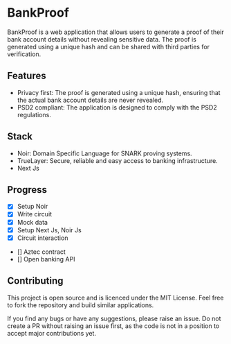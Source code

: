 # BankProof

BankProof is a web application that allows users to generate a proof of their bank account details without revealing sensitive data. The proof is generated using a unique hash and can be shared with third parties for verification.


## Features

- Privacy first: The proof is generated using a unique hash, ensuring that the actual bank account details are never revealed.
- PSD2 compliant: The application is designed to comply with the PSD2 regulations.

## Stack

- Noir: Domain Specific Language for SNARK proving systems.
- TrueLayer: Secure, reliable and easy access to banking infrastructure.
- Next Js

## Progress

- [x] Setup Noir
- [x] Write circuit
- [x] Mock data
- [x] Setup Next Js, Noir Js
- [x] Circuit interaction
- [] Aztec contract
- [] Open banking API

## Contributing

This project is open source and is licenced under the MIT License. Feel free to fork the repository and build similar applications.

If you find any bugs or have any suggestions, please raise an issue. Do not create a PR without raising an issue first, as the code is not in a position to accept major contributions yet.
